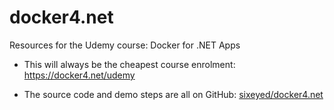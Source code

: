 # docker4.net

Resources for the Udemy course: Docker for .NET Apps

* This will always be the cheapest course enrolment: https://docker4.net/udemy

* The source code and demo steps are all on GitHub: [sixeyed/docker4.net](https://github.com/sixeyed/docker4.net)